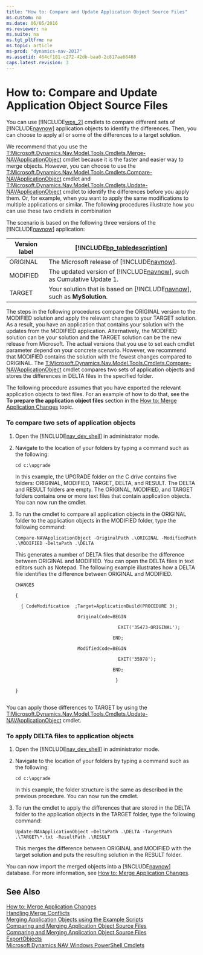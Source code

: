 ```yaml
---
title: "How to: Compare and Update Application Object Source Files"
ms.custom: na
ms.date: 06/05/2016
ms.reviewer: na
ms.suite: na
ms.tgt_pltfrm: na
ms.topic: article
ms-prod: "dynamics-nav-2017"
ms.assetid: 464cf181-c272-42db-baa0-2c817aa66468
caps.latest.revision: 3
---
```

# How to: Compare and Update Application Object Source Files
You can use [!INCLUDE[wps_2](includes/wps_2_md.md)] cmdlets to compare different sets of [!INCLUDE[navnow](includes/navnow_md.md)] application objects to identify the differences. Then, you can choose to apply all or some of the differences to a target solution.  
  
 We recommend that you use the [T:Microsoft.Dynamics.Nav.Model.Tools.Cmdlets.Merge-NAVApplicationObject](assetId:///T:Microsoft.Dynamics.Nav.Model.Tools.Cmdlets.Merge-NAVApplicationObject) cmdlet because it is the faster and easier way to merge objects. However, you can choose to use the [T:Microsoft.Dynamics.Nav.Model.Tools.Cmdlets.Compare-NAVApplicationObject](assetId:///T:Microsoft.Dynamics.Nav.Model.Tools.Cmdlets.Compare-NAVApplicationObject) cmdlet and [T:Microsoft.Dynamics.Nav.Model.Tools.Cmdlets.Update-NAVApplicationObject](assetId:///T:Microsoft.Dynamics.Nav.Model.Tools.Cmdlets.Update-NAVApplicationObject) cmdlet to identify the differences before you apply them. Or, for example, when you want to apply the same modifications to multiple applications or similar. The following procedures illustrate how you can use these two cmdlets in combination  
  
 The scenario is based on the following three versions of the [!INCLUDE[navnow](includes/navnow_md.md)] application:  
  
|Version label|[!INCLUDE[bp_tabledescription](includes/bp_tabledescription_md.md)]|  
|-------------------|---------------------------------------|  
|ORIGINAL|The Microsoft release of [!INCLUDE[navnow](includes/navnow_md.md)].|  
|MODIFIED|The updated version of [!INCLUDE[navnow](includes/navnow_md.md)], such as Cumulative Update 1.|  
|TARGET|Your solution that is based on [!INCLUDE[navnow](includes/navnow_md.md)], such as **MySolution**.|  
  
 The steps in the following procedures compare the ORIGINAL version to the MODIFIED solution and apply the relevant changes to your TARGET solution. As a result, you have an application that contains your solution with the updates from the MODIFIED application. Alternatively, the MODIFIED solution can be your solution and the TARGET solution can be the new release from Microsoft. The actual versions that you use to set each cmdlet parameter depend on your concrete scenario. However, we recommend that MODIFIED contains the solution with the fewest changes compared to ORIGINAL. The [T:Microsoft.Dynamics.Nav.Model.Tools.Cmdlets.Compare-NAVApplicationObject](assetId:///T:Microsoft.Dynamics.Nav.Model.Tools.Cmdlets.Compare-NAVApplicationObject) cmdlet compares two sets of application objects and stores the differences in DELTA files in the specified folder.  
  
 The following procedure assumes that you have exported the relevant application objects to text files. For an example of how to do that, see the **To prepare the application object files** section in the [How to: Merge Application Changes](How-to--Merge-Application-Changes.md) topic.  
  
### To compare two sets of application objects  
  
1.  Open the [!INCLUDE[nav_dev_shell](includes/nav_dev_shell_md.md)] in administrator mode.  
  
2.  Navigate to the location of your folders by typing a command such as the following:  
  
    ```  
    cd c:\upgrade  
    ```  
  
     In this example, the UPGRADE folder on the C drive contains five folders: ORIGINAL, MODIFIED, TARGET, DELTA, and RESULT. The DELTA and RESULT folders are empty. The ORIGINAL, MODIFIED, and TARGET folders contains one or more text files that contain application objects. You can now run the cmdlet.  
  
3.  To run the cmdlet to compare all application objects in the ORIGINAL folder to the application objects in the MODIFIED folder, type the following command:  
  
    ```  
    Compare-NAVApplicationObject -OriginalPath .\ORIGINAL -ModifiedPath .\MODIFIED -DeltaPath .\DELTA  
    ```  
  
     This generates a number of DELTA files that describe the difference between ORIGINAL and MODIFIED. You can open the DELTA files in text editors such as Notepad. The following example illustrates how a DELTA file identifies the difference between ORIGINAL and MODIFIED.  
  
    ```  
    CHANGES  
  
    {  
  
      { CodeModification  ;Target=ApplicationBuild(PROCEDURE 3);   
  
                           OriginalCode=BEGIN  
  
                                          EXIT('35473-ORIGINAL');   
  
                                        END;  
  
                           ModifiedCode=BEGIN  
  
                                          EXIT('35978');   
  
                                        END;   
  
                                         }  
  
    }  
  
    ```  
  
 You can apply those differences to TARGET by using the [T:Microsoft.Dynamics.Nav.Model.Tools.Cmdlets.Update-NAVApplicationObject](assetId:///T:Microsoft.Dynamics.Nav.Model.Tools.Cmdlets.Update-NAVApplicationObject) cmdlet.  
  
### To apply DELTA files to application objects  
  
1.  Open the [!INCLUDE[nav_dev_shell](includes/nav_dev_shell_md.md)] in administrator mode.  
  
2.  Navigate to the location of your folders by typing a command such as the following:  
  
    ```  
    cd c:\upgrade  
    ```  
  
     In this example, the folder structure is the same as described in the previous procedure. You can now run the cmdlet.  
  
3.  To run the cmdlet to apply the differences that are stored in the DELTA folder to the application objects in the TARGET folder, type the following command:  
  
    ```  
    Update-NAVApplicationObject –DeltaPath .\DELTA -TargetPath .\TARGET\*.txt -ResultPath .\RESULT  
    ```  
  
     This merges the difference between ORIGINAL and MODIFIED with the target solution and puts the resulting solution in the RESULT folder.  
  
 You can now import the merged objects into a [!INCLUDE[navnow](includes/navnow_md.md)] database. For more information, see [How to: Merge Application Changes](How-to--Merge-Application-Changes.md).  
  
## See Also  
 [How to: Merge Application Changes](How-to--Merge-Application-Changes.md)   
 [Handling Merge Conflicts](Handling-Merge-Conflicts.md)   
 [Merging Application Objects using the Example Scripts](Merging-Application-Objects-using-the-Example-Scripts.md)   
 [Comparing and Merging Application Object Source Files](Comparing-and-Merging-Application-Object-Source-Files.md)   
 [Comparing and Merging Application Object Source Files](Comparing-and-Merging-Application-Object-Source-Files.md)   
 [ExportObjects](ExportObjects.md)   
 [Microsoft Dynamics NAV Windows PowerShell Cmdlets](Microsoft-Dynamics-NAV-Windows-PowerShell-Cmdlets.md)